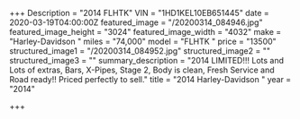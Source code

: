 +++
Description = "2014 FLHTK"
VIN = "1HD1KEL10EB651445"
date = 2020-03-19T04:00:00Z
featured_image = "/20200314_084946.jpg"
featured_image_height = "3024"
featured_image_width = "4032"
make = "Harley-Davidson "
miles = "74,000"
model = "FLHTK "
price = "13500"
structured_image1 = "/20200314_084952.jpg"
structured_image2 = ""
structured_image3 = ""
summary_description = "2014 LIMITED!!! Lots and Lots of extras,  Bars, X-Pipes, Stage 2, Body is clean, Fresh Service and Road ready!! Priced perfectly to sell."
title = "2014 Harley-Davidson "
year = "2014"

+++
